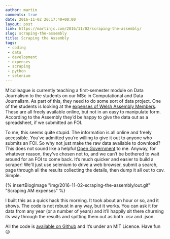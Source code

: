 ```yaml
---
author: martin
comments: true
date: 2016-11-02 20:17:40+00:00
layout: post
link: https://martinjc.com/2016/11/02/scraping-the-assembly/
slug: scraping-the-assembly
title: Scraping the Assembly
tags:
 - coding
 - data
 - development
 - expenses
 - scraping
 - python
 - selenium
---
```


M’colleague is currently teaching a first-semester module on Data Journalism to the students on our MSc in Computational and Data Journalism. As part of this, they need to do some sort of data project. One of the students is looking at the [expenses of Welsh Assembly Members](http://allowances.assembly.wales/Default.aspx?Option=switch). These are all freely available online, but not in an easy to manipulate form. According to the Assembly they’d be happy to give the data out as a spreadsheet, if we submitted an FOI.

To me, this seems quite stupid. The information is all online and freely accessible. You’ve admitted you’re willing to give it out to anyone who submits an FOI. So why not just make the raw data available to download? This does not sound like a helpful [Open Government](http://www.opengovernment.org.uk/about/) to me. Anyway, for whatever reason, they’ve chosen not to, and we can’t be bothered to wait around for an FOI to come back. It’s much quicker and easier to build a scraper! We’ll just use selenium to drive a web browser, submit a search, page through all the results collecting the details, then dump it all out to csv. Simple.

{% insertBlogImage "img/2016-11-02-scraping-the-assembly/out.gif" "Scraping AM expenses" %}

I built this as a quick hack this morning. It took about an hour or so, and it shows. The code is not robust in any way, but it works. You can ask it for data from any year (or a number of years) and it’ll happily sit there churning its way through the results and spitting them out as both .csv and .json.

All the code is [available on Github](https://github.com/martinjc/assembly-expenses-scraper) and it’s under an MIT Licence. Have fun 😉
